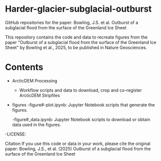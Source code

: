 # Harder-glacier-subglacial-outburst
GitHub repositories for the paper: Bowling, J.S. et al. Outburst of a subglacial flood from the surface of the Greenland Ice Sheet

This repository contains the code and data to recreate figures from the paper "Outburst of a subglacial flood from the surface of the Greenland Ice Sheet" by Bowling et al., 2025, to be published in Nature Geosciences.

# Contents
- ArcticDEM Processing
    - Workflow scripts and data to download, crop and co-register ArcticDEM Stripfiles
 
- figures
  -figure#-plot.ipynb: Jupyter Notebook scripts that generate the figures. 

  -figure#_data.ipynb: Jupyter Notebook scripts to download or obtain data used in the figures.

-LICENSE:

Citation
If you use this code or data in your work, please cite the original paper: Bowling, J.S., et al. (2025) Outburst of a subglacial flood from the surface of the Greenland Ice Sheet
